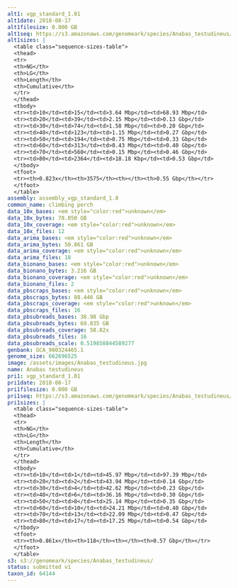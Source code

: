 ```yaml
---
alt1: vgp_standard_1.01
alt1date: 2018-08-17
alt1filesize: 0.000 GB
alt1seq: https://s3.amazonaws.com/genomeark/species/Anabas_testudineus/fAnaTes1/assembly_vgp_standard_1.0/fAnaTes1.alt.asm.20180817.fasta.gz
alt1sizes: |
  <table class="sequence-sizes-table">
  <thead>
  <tr>
  <th>NG</th>
  <th>LG</th>
  <th>Length</th>
  <th>Cumulative</th>
  </tr>
  </thead>
  <tbody>
  <tr><td>10</td><td>15</td><td>3.64 Mbp</td><td>68.93 Mbp</td>
  <tr><td>20</td><td>39</td><td>2.15 Mbp</td><td>0.13 Gbp</td>
  <tr><td>30</td><td>74</td><td>1.58 Mbp</td><td>0.20 Gbp</td>
  <tr><td>40</td><td>123</td><td>1.15 Mbp</td><td>0.27 Gbp</td>
  <tr><td>50</td><td>194</td><td>0.75 Mbp</td><td>0.33 Gbp</td>
  <tr><td>60</td><td>313</td><td>0.43 Mbp</td><td>0.40 Gbp</td>
  <tr><td>70</td><td>560</td><td>0.15 Mbp</td><td>0.46 Gbp</td>
  <tr><td>80</td><td>2364</td><td>18.18 Kbp</td><td>0.53 Gbp</td>
  </tbody>
  <tfoot>
  <tr><th>0.823x</th><th>3575</th><th></th><th>0.55 Gbp</th></tr>
  </tfoot>
  </table>
assembly: assembly_vgp_standard_1.0
common_name: climbing perch
data_10x_bases: <em style="color:red">unknown</em>
data_10x_bytes: 78.050 GB
data_10x_coverage: <em style="color:red">unknown</em>
data_10x_files: 12
data_arima_bases: <em style="color:red">unknown</em>
data_arima_bytes: 50.861 GB
data_arima_coverage: <em style="color:red">unknown</em>
data_arima_files: 18
data_bionano_bases: <em style="color:red">unknown</em>
data_bionano_bytes: 3.216 GB
data_bionano_coverage: <em style="color:red">unknown</em>
data_bionano_files: 2
data_pbscraps_bases: <em style="color:red">unknown</em>
data_pbscraps_bytes: 88.446 GB
data_pbscraps_coverage: <em style="color:red">unknown</em>
data_pbscraps_files: 16
data_pbsubreads_bases: 38.98 Gbp
data_pbsubreads_bytes: 69.835 GB
data_pbsubreads_coverage: 58.82x
data_pbsubreads_files: 16
data_pbsubreads_scale: 0.519858844589277
genbank: GCA_900324465.1
genome_size: 662696525
image: /assets/images/Anabas_testudineus.jpg
name: Anabas testudineus
pri1: vgp_standard_1.01
pri1date: 2018-08-17
pri1filesize: 0.000 GB
pri1seq: https://s3.amazonaws.com/genomeark/species/Anabas_testudineus/fAnaTes1/assembly_vgp_standard_1.0/fAnaTes1.pri.asm.20180817.fasta.gz
pri1sizes: |
  <table class="sequence-sizes-table">
  <thead>
  <tr>
  <th>NG</th>
  <th>LG</th>
  <th>Length</th>
  <th>Cumulative</th>
  </tr>
  </thead>
  <tbody>
  <tr><td>10</td><td>1</td><td>45.97 Mbp</td><td>97.39 Mbp</td>
  <tr><td>20</td><td>2</td><td>43.94 Mbp</td><td>0.14 Gbp</td>
  <tr><td>30</td><td>4</td><td>42.62 Mbp</td><td>0.23 Gbp</td>
  <tr><td>40</td><td>6</td><td>36.16 Mbp</td><td>0.30 Gbp</td>
  <tr><td>50</td><td>8</td><td>25.14 Mbp</td><td>0.35 Gbp</td>
  <tr><td>60</td><td>10</td><td>24.21 Mbp</td><td>0.40 Gbp</td>
  <tr><td>70</td><td>13</td><td>22.09 Mbp</td><td>0.47 Gbp</td>
  <tr><td>80</td><td>17</td><td>17.25 Mbp</td><td>0.54 Gbp</td>
  </tbody>
  <tfoot>
  <tr><th>0.861x</th><th>118</th><th></th><th>0.57 Gbp</th></tr>
  </tfoot>
  </table>
s3: s3://genomeark/species/Anabas_testudineus/
status: submitted v1
taxon_id: 64144
---
```

